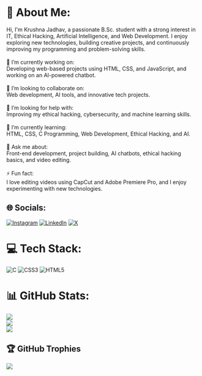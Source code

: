 # 💫 About Me:
Hi, I'm Krushna Jadhav, a passionate B.Sc. student with a strong interest in IT, Ethical Hacking, Artificial Intelligence, and Web Development. I enjoy exploring new technologies, building creative projects, and continuously improving my programming and problem-solving skills.<br><br>🔭 I’m currently working on:<br>Developing web-based projects using HTML, CSS, and JavaScript, and working on an AI-powered chatbot.<br><br>👯 I’m looking to collaborate on:<br>Web development, AI tools, and innovative tech projects.<br><br>🤝 I’m looking for help with:<br>Improving my ethical hacking, cybersecurity, and machine learning skills.<br><br>🌱 I’m currently learning:<br>HTML, CSS, C Programming, Web Development, Ethical Hacking, and AI.<br><br>💬 Ask me about:<br>Front-end development, project building, AI chatbots, ethical hacking basics, and video editing.<br><br>⚡ Fun fact:<br>I love editing videos using CapCut and Adobe Premiere Pro, and I enjoy experimenting with new technologies.


## 🌐 Socials:
[![Instagram](https://img.shields.io/badge/Instagram-%23E4405F.svg?logo=Instagram&logoColor=white)](https://instagram.com/https://www.instagram.com/krushna081?igsh=YmhsbDVmN2U0ZXY2) [![LinkedIn](https://img.shields.io/badge/LinkedIn-%230077B5.svg?logo=linkedin&logoColor=white)](https://linkedin.com/in/https://www.linkedin.com/in/krushna-j-643664356?utm_source=share&utm_campaign=share_via&utm_content=profile&utm_medium=android_app) [![X](https://img.shields.io/badge/X-black.svg?logo=X&logoColor=white)](https://x.com/https://x.com/krushna081?t=gRpFFpv9f7r-3U07pKFfKg&s=09) 

# 💻 Tech Stack:
![C](https://img.shields.io/badge/c-%2300599C.svg?style=for-the-badge&logo=c&logoColor=white) ![CSS3](https://img.shields.io/badge/css3-%231572B6.svg?style=for-the-badge&logo=css3&logoColor=white) ![HTML5](https://img.shields.io/badge/html5-%23E34F26.svg?style=for-the-badge&logo=html5&logoColor=white)
# 📊 GitHub Stats:
![](https://github-readme-stats.vercel.app/api?username=krushnajadhav081&theme=vision-friendly-dark&hide_border=false&include_all_commits=true&count_private=true)<br/>
![](https://nirzak-streak-stats.vercel.app/?user=krushnajadhav081&theme=vision-friendly-dark&hide_border=false)<br/>
![](https://github-readme-stats.vercel.app/api/top-langs/?username=krushnajadhav081&theme=vision-friendly-dark&hide_border=false&include_all_commits=true&count_private=true&layout=compact)

## 🏆 GitHub Trophies
![](https://github-profile-trophy.vercel.app/?username=krushnajadhav081&theme=default&no-frame=false&no-bg=true&margin-w=4)

<!-- Proudly created with GPRM ( https://gprm.itsvg.in ) -->
